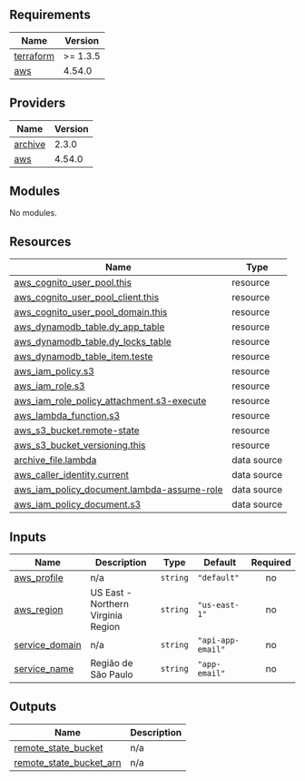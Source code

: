 ## Requirements

| Name                                                                     | Version  |
| ------------------------------------------------------------------------ | -------- |
| <a name="requirement_terraform"></a> [terraform](#requirement_terraform) | >= 1.3.5 |
| <a name="requirement_aws"></a> [aws](#requirement_aws)                   | 4.54.0   |

## Providers

| Name                                                         | Version |
| ------------------------------------------------------------ | ------- |
| <a name="provider_archive"></a> [archive](#provider_archive) | 2.3.0   |
| <a name="provider_aws"></a> [aws](#provider_aws)             | 4.54.0  |

## Modules

No modules.

## Resources

| Name                                                                                                                                                | Type        |
| --------------------------------------------------------------------------------------------------------------------------------------------------- | ----------- |
| [aws_cognito_user_pool.this](https://registry.terraform.io/providers/hashicorp/aws/4.54.0/docs/resources/cognito_user_pool)                         | resource    |
| [aws_cognito_user_pool_client.this](https://registry.terraform.io/providers/hashicorp/aws/4.54.0/docs/resources/cognito_user_pool_client)           | resource    |
| [aws_cognito_user_pool_domain.this](https://registry.terraform.io/providers/hashicorp/aws/4.54.0/docs/resources/cognito_user_pool_domain)           | resource    |
| [aws_dynamodb_table.dy_app_table](https://registry.terraform.io/providers/hashicorp/aws/4.54.0/docs/resources/dynamodb_table)                       | resource    |
| [aws_dynamodb_table.dy_locks_table](https://registry.terraform.io/providers/hashicorp/aws/4.54.0/docs/resources/dynamodb_table)                     | resource    |
| [aws_dynamodb_table_item.teste](https://registry.terraform.io/providers/hashicorp/aws/4.54.0/docs/resources/dynamodb_table_item)                    | resource    |
| [aws_iam_policy.s3](https://registry.terraform.io/providers/hashicorp/aws/4.54.0/docs/resources/iam_policy)                                         | resource    |
| [aws_iam_role.s3](https://registry.terraform.io/providers/hashicorp/aws/4.54.0/docs/resources/iam_role)                                             | resource    |
| [aws_iam_role_policy_attachment.s3-execute](https://registry.terraform.io/providers/hashicorp/aws/4.54.0/docs/resources/iam_role_policy_attachment) | resource    |
| [aws_lambda_function.s3](https://registry.terraform.io/providers/hashicorp/aws/4.54.0/docs/resources/lambda_function)                               | resource    |
| [aws_s3_bucket.remote-state](https://registry.terraform.io/providers/hashicorp/aws/4.54.0/docs/resources/s3_bucket)                                 | resource    |
| [aws_s3_bucket_versioning.this](https://registry.terraform.io/providers/hashicorp/aws/4.54.0/docs/resources/s3_bucket_versioning)                   | resource    |
| [archive_file.lambda](https://registry.terraform.io/providers/hashicorp/archive/latest/docs/data-sources/file)                                      | data source |
| [aws_caller_identity.current](https://registry.terraform.io/providers/hashicorp/aws/4.54.0/docs/data-sources/caller_identity)                       | data source |
| [aws_iam_policy_document.lambda-assume-role](https://registry.terraform.io/providers/hashicorp/aws/4.54.0/docs/data-sources/iam_policy_document)    | data source |
| [aws_iam_policy_document.s3](https://registry.terraform.io/providers/hashicorp/aws/4.54.0/docs/data-sources/iam_policy_document)                    | data source |

## Inputs

| Name                                                                        | Description                        | Type     | Default           | Required |
| --------------------------------------------------------------------------- | ---------------------------------- | -------- | ----------------- | :------: |
| <a name="input_aws_profile"></a> [aws_profile](#input_aws_profile)          | n/a                                | `string` | `"default"`       |    no    |
| <a name="input_aws_region"></a> [aws_region](#input_aws_region)             | US East - Northern Virginia Region | `string` | `"us-east-1"`     |    no    |
| <a name="input_service_domain"></a> [service_domain](#input_service_domain) | n/a                                | `string` | `"api-app-email"` |    no    |
| <a name="input_service_name"></a> [service_name](#input_service_name)       | Região de São Paulo                | `string` | `"app-email"`     |    no    |

## Outputs

| Name                                                                                                     | Description |
| -------------------------------------------------------------------------------------------------------- | ----------- |
| <a name="output_remote_state_bucket"></a> [remote_state_bucket](#output_remote_state_bucket)             | n/a         |
| <a name="output_remote_state_bucket_arn"></a> [remote_state_bucket_arn](#output_remote_state_bucket_arn) | n/a         |
